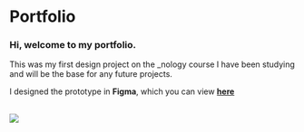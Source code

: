 # Portfolio

### Hi, welcome to my portfolio.

This was my first design project on the \_nology course I have been studying and will be the base for any future projects.

I designed the prototype in **Figma**, which you can view **[here](https://www.figma.com/file/5KhQ0iZGTDPSVlyacnWt3y/Portfolio-final)**

<br>

<img src="https://media.giphy.com/media/DyC4L4w0wGRWsCBT6u/giphy.gif"/>
